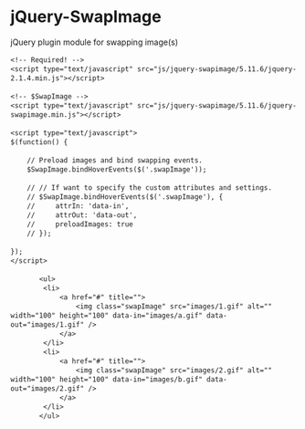 # jQuery-SwapImage
jQuery plugin module for swapping image(s)


    <!-- Required! -->
    <script type="text/javascript" src="js/jquery-swapimage/5.11.6/jquery-2.1.4.min.js"></script>

    <!-- $SwapImage -->
    <script type="text/javascript" src="js/jquery-swapimage/5.11.6/jquery-swapimage.min.js"></script>
    
    <script type="text/javascript">
    $(function() {

        // Preload images and bind swapping events.
        $SwapImage.bindHoverEvents($('.swapImage'));

        // // If want to specify the custom attributes and settings.
        // $SwapImage.bindHoverEvents($('.swapImage'), { 
        //     attrIn: 'data-in', 
        //     attrOut: 'data-out', 
        //     preloadImages: true 
        // });

    });
    </script>
    
           <ul>
            <li>
                <a href="#" title="">
                    <img class="swapImage" src="images/1.gif" alt="" width="100" height="100" data-in="images/a.gif" data-out="images/1.gif" />
                </a>
            </li>
            <li>
                <a href="#" title="">
                    <img class="swapImage" src="images/2.gif" alt="" width="100" height="100" data-in="images/b.gif" data-out="images/2.gif" />
                </a>
            </li>
           </ul>
    
